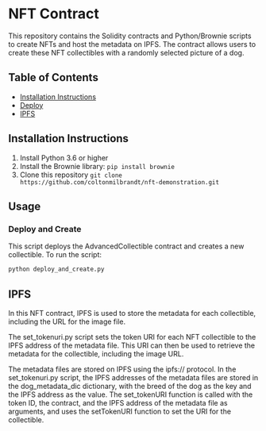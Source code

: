 # NFT Contract

This repository contains the Solidity contracts and Python/Brownie scripts to create NFTs and host the metadata on IPFS. The contract allows users to create these NFT collectibles with a randomly selected picture of a dog.

## Table of Contents

-   [Installation Instructions](#Installation_Instructions)
-   [Deploy](#Deploy_and_Create)
-   [IPFS](#IPFS)

## Installation Instructions

1. Install Python 3.6 or higher
2. Install the Brownie library: `pip install brownie`
3. Clone this repository `git clone https://github.com/coltonmilbrandt/nft-demonstration.git`

## Usage

### Deploy and Create

This script deploys the AdvancedCollectible contract and creates a new collectible. To run the script:

```bash
python deploy_and_create.py
```

## IPFS

In this NFT contract, IPFS is used to store the metadata for each collectible, including the URL for the image file.

The set_tokenuri.py script sets the token URI for each NFT collectible to the IPFS address of the metadata file. This URI can then be used to retrieve the metadata for the collectible, including the image URL.

The metadata files are stored on IPFS using the ipfs:// protocol. In the set_tokenuri.py script, the IPFS addresses of the metadata files are stored in the dog_metadata_dic dictionary, with the breed of the dog as the key and the IPFS address as the value. The set_tokenURI function is called with the token ID, the contract, and the IPFS address of the metadata file as arguments, and uses the setTokenURI function to set the URI for the collectible.
